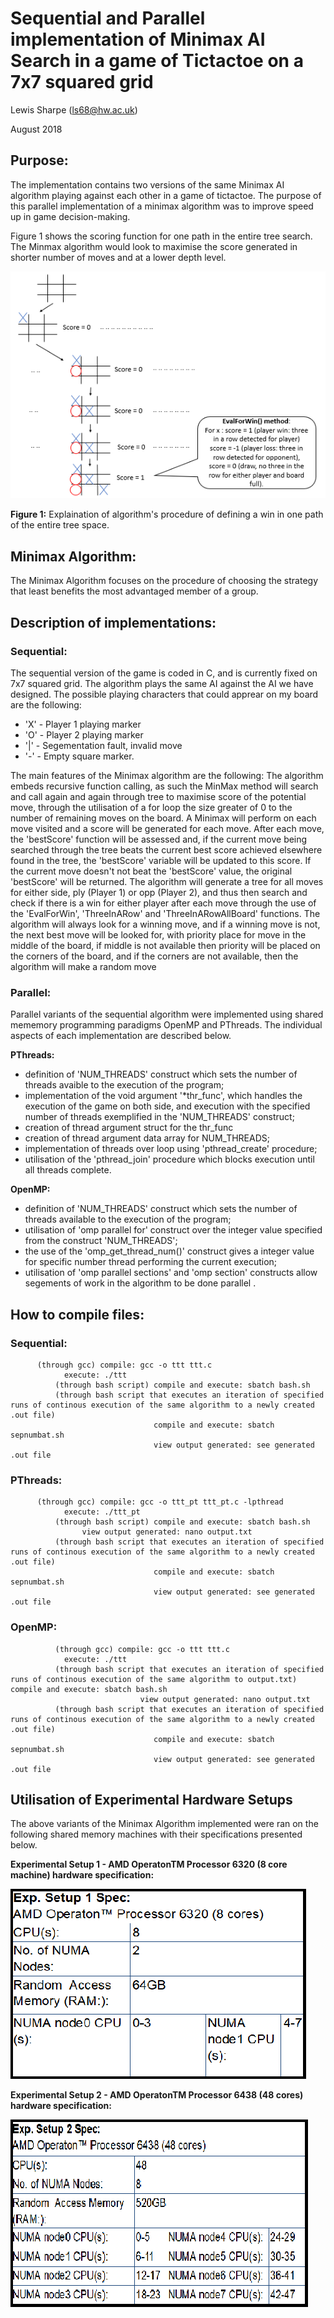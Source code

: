 # Sequential and Parallel implementation of Minimax AI Search in a game of Tictactoe on a 7x7 squared grid
Lewis Sharpe (ls68@hw.ac.uk)

August 2018

## Purpose:
The implementation contains two versions of the same Minimax AI algorithm playing against each other in a game of tictactoe. The purpose of this parallel implementation of a minimax algorithm was to improve speed up in game decision-making. 

Figure 1 shows the scoring function for one path in the entire tree search. The Minmax algorithm would look to maximise the score generated in shorter number of moves and at a lower depth level.

![dia](images/dia.png)

**Figure 1:** Explaination of algorithm's procedure of defining a win in one path of the entire tree space. 

## Minimax Algorithm:
The Minimax Algorithm focuses on the procedure of choosing the strategy that least benefits the most advantaged member of a group. 

## Description of implementations: 
### Sequential:
The sequential version of the game is coded in C, and is currently fixed on 7x7 squared grid. The algorithm plays the same AI against the AI we have designed. The  possible playing characters that could apprear on my board are the following:
- 'X' - Player 1 playing marker
- 'O' - Player 2 playing marker
- '|' - Segementation fault, invalid move
- '-' - Empty square marker.

The main features of the Minimax algorithm are the following:
The algorithm embeds recursive function calling, as such the MinMax method will search and call again and again through tree to maximise score of the potential move, through the utilisation of a for loop the size greater of 0 to the number of remaining moves on the board. A Minimax will perform on each move visited and a score will be generated for each move. After each move, the 'bestScore' function will be assessed and, if the current move being searched through the tree beats the current best score achieved elsewhere found in the tree, the 'bestScore' variable will be updated to this score. If the current move doesn't not beat the 'bestScore' value, the original 'bestScore' will be returned. The algorithm will generate a tree for all moves for either side, ply (Player 1) or opp (Player 2), and thus then search and check if there is a win for either player after each move through the use of the 'EvalForWin', 'ThreeInARow' and 'ThreeInARowAllBoard' functions. The algorithm will always look for a winning move, and if a winning move is not, the next best move will be looked for, with priority place for move in the middle of the board, if middle is not available then priority will be placed on the corners of the board, and if the corners are not available, then the algorithm will make a random move

### Parallel:
Parallel variants of the sequential algorithm were implemented using shared mememory programming paradigms OpenMP and PThreads. The individual aspects of each implementation are described below.

**PThreads:**
- definition of 'NUM_THREADS' construct which sets the number of threads avaible to the execution of the program;
- implementation of the void argument '*thr_func', which handles the execution of the game on both side, and execution with the specified number of threads exemplified in the 'NUM_THREADS' construct;
- creation of thread argument struct for the thr_func
- creation of thread argument data array for NUM_THREADS;
- implementation of threads over loop using 'pthread_create' procedure;
- utilisation of the 'pthread_join' procedure which blocks execution until all threads complete. 

**OpenMP:**
- definition of 'NUM_THREADS' construct which sets the number of threads available to the execution of the program;
- utilisation of 'omp parallel for' construct over the integer value specified from the construct 'NUM_THREADS';
- the use of the 'omp_get_thread_num()' construct gives a integer value for specific number thread performing the current execution;
- utilisation of 'omp parallel sections' and 'omp section' constructs allow segements of work in the algorithm to be done parallel .

## How to compile files: 

### Sequential:
	      (through gcc) compile: gcc -o ttt ttt.c
			    execute: ./ttt 
              (through bash script) compile and execute: sbatch bash.sh 
              (through bash script that executes an iteration of specified runs of continous execution of the same algorithm to a newly created .out file)
                                    compile and execute: sbatch sepnumbat.sh
                                    view output generated: see generated .out file
### PThreads: 
	      (through gcc) compile: gcc -o ttt_pt ttt_pt.c -lpthread 	
			    execute: ./ttt_pt
              (through bash script) compile and execute: sbatch bash.sh
				    view output generated: nano output.txt
              (through bash script that executes an iteration of specified runs of continous execution of the same algorithm to a newly created .out file)
                                    compile and execute: sbatch sepnumbat.sh
                                    view output generated: see generated .out file
### OpenMP: 
              (through gcc) compile: gcc -o ttt ttt.c
			    execute: ./ttt 
              (through bash script that executes an iteration of specified runs of continous execution of the same algorithm to output.txt) 					compile and execute: sbatch bash.sh 
	                             view output generated: nano output.txt
              (through bash script that executes an iteration of specified runs of continous execution of the same algorithm to a newly created .out file)
                                    compile and execute: sbatch sepnumbat.sh
                                    view output generated: see generated .out file   

## Utilisation of Experimental Hardware Setups

The above variants of the Minimax Algorithm implemented were ran on the following shared memory machines with their specifications presented below.

**Experimental Setup 1 - AMD OperatonTM Processor 6320 (8 core machine) hardware specification:**

![exp1](images/exp1.png)

**Experimental Setup 2 - AMD OperatonTM Processor 6438 (48 cores) hardware specification:**

![exp2](images/exp2.png)

